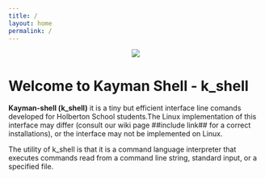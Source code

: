 ```yaml
---
title: /
layout: home
permalink: /
---
```

<p align="center"> <img src = "https://hotemoji.com/images/emoji/8/1xbdigiqloc38.png" /></p>
<h1>Welcome to Kayman Shell - k_shell</h1>

<p><b>Kayman-shell (k_shell)</b> it is a tiny but efficient interface line comands developed for Holberton School students.The Linux implementation of this interface may differ (consult our wiki page ##include link## for a correct installations), or the interface may not be implemented on Linux.</p>

<p>The utility of k_shell is that it is a command language interpreter that executes commands read from a command line string, standard input, or a specified file.</p>


